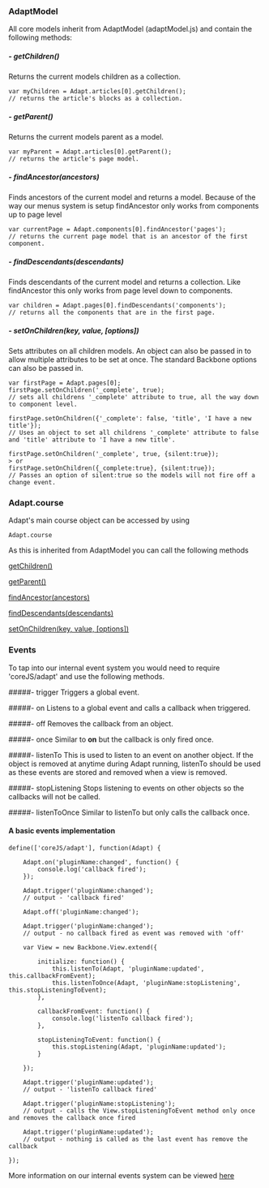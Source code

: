 ### AdaptModel

All core models inherit from AdaptModel (adaptModel.js) and contain the following methods:

##### - <a name="getChildren"></a>getChildren()

Returns the current models children as a collection.

````
var myChildren = Adapt.articles[0].getChildren();
// returns the article's blocks as a collection.
````

##### - <a name="getParent"></a>getParent()

Returns the current models parent as a model.

````
var myParent = Adapt.articles[0].getParent();
// returns the article's page model.
````

##### - <a name="findAncestor"></a>findAncestor(ancestors)

Finds ancestors of the current model and returns a model. Because of the way our menus system is setup findAncestor only works from components up to page level

````
var currentPage = Adapt.components[0].findAncestor('pages');
// returns the current page model that is an ancestor of the first component.
````

##### - <a name="findDescendants"></a>findDescendants(descendants)

Finds descendants of the current model and returns a collection. Like findAncestor this only works from page level down to components.

````
var children = Adapt.pages[0].findDescendants('components');
// returns all the components that are in the first page.
````

##### - <a name="setOnChildren"></a>setOnChildren(key, value, [options])

Sets attributes on all children models. An object can also be passed in to allow multiple attributes to be set at once. The standard Backbone options can also be passed in.

````
var firstPage = Adapt.pages[0];
firstPage.setOnChildren('_complete', true);
// sets all childrens '_complete' attribute to true, all the way down to component level.

firstPage.setOnChildren({'_complete': false, 'title', 'I have a new title'});
// Uses an object to set all childrens '_complete' attribute to false and 'title' attribute to 'I have a new title'.

firstPage.setOnChildren('_complete', true, {silent:true});
> or
firstPage.setOnChildren({_complete:true}, {silent:true});
// Passes an option of silent:true so the models will not fire off a change event.
````

### Adapt.course

Adapt's main course object can be accessed by using 

````
Adapt.course
````

As this is inherited from AdaptModel you can call the following methods

[getChildren()](#getChildren)

[getParent()](#getParent)

[findAncestor(ancestors)](#findAncestor)

[findDescendants(descendants)](#findDescendants)

[setOnChildren(key, value, [options])](#setOnChildren)

### Events

To tap into our internal event system you would need to require 'coreJS/adapt' and use the following methods.

#####- trigger 
Triggers a global event.

#####- on 
Listens to a global event and calls a callback when triggered.

#####- off 
Removes the callback from an object.

#####- once
Similar to **on** but the callback is only fired once.

#####- listenTo
This is used to listen to an event on another object. If the object is removed at anytime during Adapt running, listenTo should be used as these events are stored and removed when a view is removed.

#####- stopListening
Stops listening to events on other objects so the callbacks will not be called.

#####- listenToOnce
Similar to listenTo but only calls the callback once.

#### A basic events implementation

    define(['coreJS/adapt'], function(Adapt) {
        
        Adapt.on('pluginName:changed', function() {
            console.log('callback fired');
        });

        Adapt.trigger('pluginName:changed');
        // output - 'callback fired'
 
        Adapt.off('pluginName:changed');

        Adapt.trigger('pluginName:changed');
        // output - no callback fired as event was removed with 'off'
        
        var View = new Backbone.View.extend({

            initialize: function() {
                this.listenTo(Adapt, 'pluginName:updated', this.callbackFromEvent);
                this.listenToOnce(Adapt, 'pluginName:stopListening', this.stopListeningToEvent);
            },

            callbackFromEvent: function() {
                console.log('listenTo callback fired');
            },

            stopListeningToEvent: function() {
                this.stopListening(Adapt, 'pluginName:updated');
            }

        });

        Adapt.trigger('pluginName:updated');
        // output - 'listenTo callback fired'

        Adapt.trigger('pluginName:stopListening');
        // output - calls the View.stopListeningToEvent method only once and removes the callback once fired

        Adapt.trigger('pluginName:updated');
        // output - nothing is called as the last event has remove the callback

    });

More information on our internal events system can be viewed [here](http://backbonejs.org/#Events)